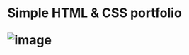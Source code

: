 <h1>Simple HTML & CSS portfolio

![image](https://user-images.githubusercontent.com/100538163/179192866-58e7f32a-10be-4baa-90bd-36555fa56d17.png)

